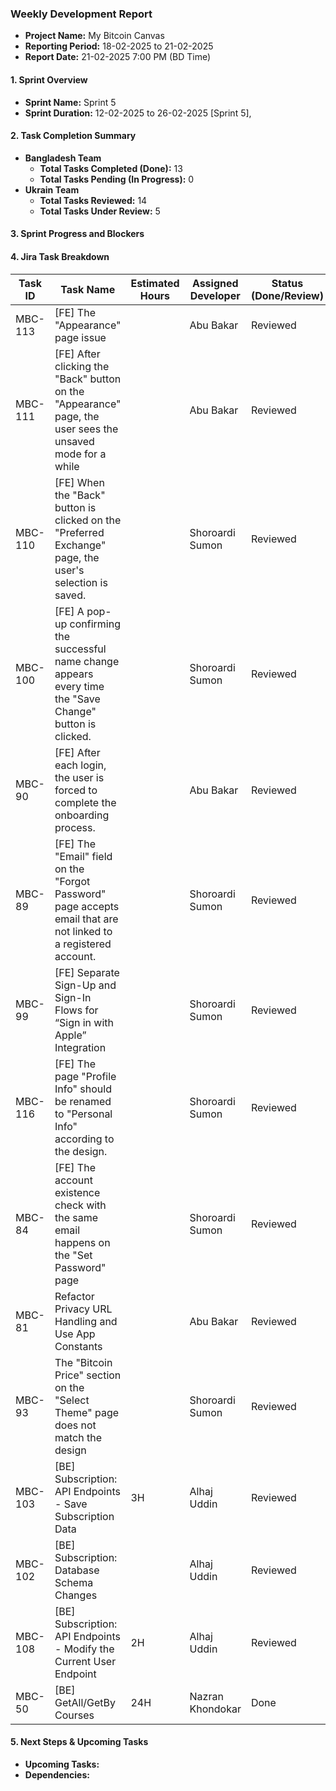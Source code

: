 ### Weekly Development Report
- **Project Name:** My Bitcoin Canvas
- **Reporting Period:** 18-02-2025 to 21-02-2025
- **Report Date:** 21-02-2025 7:00 PM (BD Time)

#### 1. Sprint Overview  
- **Sprint Name:** Sprint 5
- **Sprint Duration:** 12-02-2025 to 26-02-2025 [Sprint 5], 

#### 2. Task Completion Summary

- **Bangladesh Team**
  - **Total Tasks Completed (Done):** 13
  - **Total Tasks Pending (In Progress):** 0
- **Ukrain Team**
  - **Total Tasks Reviewed:** 14
  - **Total Tasks Under Review:** 5

#### 3. Sprint Progress and Blockers


#### 4. Jira Task Breakdown

| Task ID | Task Name         | Estimated Hours | Assigned Developer | Status (Done/Review) |
|---------|-------------------|-----------------|--------------------|----------------------|
| MBC-113   | [FE] The "Appearance" page issue    |  |   Abu Bakar      | Reviewed      |
| MBC-111   | [FE] After clicking the "Back" button on the "Appearance" page, the user sees the unsaved mode for a while   |   |   Abu Bakar      | Reviewed      |
| MBC-110   | [FE] When the "Back" button is clicked on the "Preferred Exchange" page, the user's selection is saved.    |  |   Shoroardi Sumon      | Reviewed      |
| MBC-100   | [FE] A pop-up confirming the successful name change appears every time the "Save Change" button is clicked.    |  |   Shoroardi Sumon      | Reviewed      |
| MBC-90   | [FE] After each login, the user is forced to complete the onboarding process.   |  |   Abu Bakar      | Reviewed      |
| MBC-89   | [FE] The "Email" field on the "Forgot Password" page accepts email that are not linked to a registered account.    |  |   Shoroardi Sumon      | Reviewed      |
| MBC-99   | [FE] Separate Sign-Up and Sign-In Flows for “Sign in with Apple” Integration   |  |   Shoroardi Sumon      | Reviewed      |
| MBC-116   | [FE] The page "Profile Info" should be renamed to "Personal Info" according to the design.   |  |   Shoroardi Sumon      | Reviewed      |
| MBC-84   | [FE] The account existence check with the same email happens on the "Set Password" page     | |   Shoroardi Sumon      | Reviewed      |
| MBC-81   | Refactor Privacy URL Handling and Use App Constants  |  |   Abu Bakar      | Reviewed      |
| MBC-93   |   The "Bitcoin Price" section on the "Select Theme" page does not match the design    |  |    Shoroardi Sumon       | Reviewed      |
| MBC-103   | [BE] Subscription: API Endpoints - Save Subscription Data    | 3H |    Alhaj Uddin      | Reviewed    |
| MBC-102   | [BE] Subscription: Database Schema Changes   |  |    Alhaj Uddin      | Reviewed      |
| MBC-108   | [BE] Subscription: API Endpoints - Modify the Current User Endpoint  | 2H |   Alhaj Uddin      | Reviewed      |
| MBC-50   | [BE] GetAll/GetBy Courses  | 24H |   Nazran Khondokar      | Done      |


#### 5. Next Steps & Upcoming Tasks
- **Upcoming Tasks:**
- **Dependencies:** 
